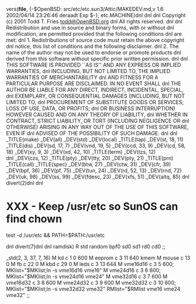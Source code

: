 vers(__file__,
	{-$OpenBSD: src/etc/etc.sun3/Attic/MAKEDEV.md,v 1.6 2002/04/14 23:26:46 deraadt Exp $-},
etc.MACHINE)dnl
dnl
dnl Copyright (c) 2001 Todd T. Fries <todd@OpenBSD.org>
dnl All rights reserved.
dnl
dnl Redistribution and use in source and binary forms, with or without
dnl modification, are permitted provided that the following conditions
dnl are met:
dnl 1. Redistributions of source code must retain the above copyright
dnl    notice, this list of conditions and the following disclaimer.
dnl 2. The name of the author may not be used to endorse or promote products
dnl    derived from this software without specific prior written permission.
dnl
dnl THIS SOFTWARE IS PROVIDED ``AS IS'' AND ANY EXPRESS OR IMPLIED WARRANTIES,
dnl INCLUDING, BUT NOT LIMITED TO, THE IMPLIED WARRANTIES OF MERCHANTABILITY
dnl AND FITNESS FOR A PARTICULAR PURPOSE ARE DISCLAIMED.  IN NO EVENT SHALL
dnl THE AUTHOR BE LIABLE FOR ANY DIRECT, INDIRECT, INCIDENTAL, SPECIAL,
dnl EXEMPLARY, OR CONSEQUENTIAL DAMAGES (INCLUDING, BUT NOT LIMITED TO,
dnl PROCUREMENT OF SUBSTITUTE GOODS OR SERVICES; LOSS OF USE, DATA, OR PROFITS;
dnl OR BUSINESS INTERRUPTION) HOWEVER CAUSED AND ON ANY THEORY OF LIABILITY,
dnl WHETHER IN CONTRACT, STRICT LIABILITY, OR TORT (INCLUDING NEGLIGENCE OR
dnl OTHERWISE) ARISING IN ANY WAY OUT OF THE USE OF THIS SOFTWARE, EVEN IF
dnl ADVISED OF THE POSSIBILITY OF SUCH DAMAGE.
dnl
dnl
_TITLE(make)
_DEV(all)
_DEV(std)
_DEV(local)
_TITLE(tap)
_DEV(st, 18, 11)
_TITLE(dis)
_DEV(sd, 17, 7)
_DEV(vnd, 19, 5)
_DEV(ccd, 33, 9)
_DEV(cd, 58, 18)
_DEV(xy, 9, 3)
_DEV(xd, 42, 10)
_TITLE(term)
_DEV(tzs, 12)  
dnl _DEV(czs, 12)
_TITLE(pty)
_DEV(tty, 20)
_DEV(pty, 21)
_TITLE(prn)
_TITLE(call)
_TITLE(spec)
_DEV(btw, 27)
_DEV(ctw, 31)
_DEV(cfr, 39)
_DEV(bpf, 36)
_DEV(pf, 75)
_DEV(tun, 24)
_DEV(rd, 52, 13)
_DEV(rnd, 72)
_DEV(uk, 98)
_DEV(ss, 99)
_DEV(fdesc, 23)
_DEV(xfs, 51)
_DEV(altq, 85)
dnl
divert(2)dnl
dnl
# XXX - Keep /usr/etc so SunOS can find chown
test -d /usr/etc && PATH=$PATH:/usr/etc

dnl
divert(7)dnl
dnl
ramdisk)
	R std random bpf0 sd0 sd1 rd0 cd0
	;;

_std(2, 3, 37, 7, 16)
	M kd		c 1 0 600
	M eeprom	c 3 11 640 kmem
	M mouse		c 13 0
	M fb		c 22 0
	M kbd		c 29 0
	M leds		c 3 13 644
	M vme16d16	c 3 5 600; MKlist="$MKlist;ln -s vme16d16 vme16"
	M vme24d16	c 3 6 600; MKlist="$MKlist;ln -s vme24d16 vme24"
	M vme32d16	c 3 7 600
	M vme16d32	c 3 8 600
	M vme24d32	c 3 9 600
	M vme32d32	c 3 10 600; MKlist="$MKlist;ln -s vme32d32 vme32"
	RMlist="$RMlist vme16 vme24 vme32"
	;;
